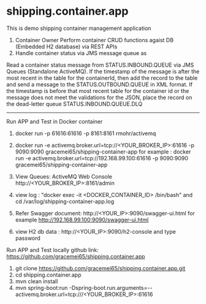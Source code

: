 # shipping.container.app
This is demo shipping container management application 
1. Container Owner Perform container CRUD functions agaist DB (Embedded H2 database) via REST APIs
2. Handle container status via JMS message queue as

Read a container status message from STATUS.INBOUND.QUEUE via JMS Queues (Standalone ActiveMQ).
If the timestamp of the message is after the most recent in the table for the containerId, then add the record to the table and 
send a message to the STATUS.OUTBOUND.QUEUE in XML format.
If the timestamp is before that most recent table for the container id or the message does not meet the validations for the JSON, 
place the record on the dead-letter queue STATUS.INBOUND.QUEUE.DLQ

*********************************************************************************************************************************************

Run APP and Test in Docker container
1. docker run -p 61616:61616 -p 8161:8161 rmohr/activemq
2. docker run -e activemq.broker.url=tcp://<YOUR_BROKER_IP>:61616 -p 9090:9090 gracemei65/shipping-container-app
      for example : docker run -e activemq.broker.url=tcp://192.168.99.100:61616 -p 9090:9090 gracemei65/shipping-container-app 

3. View Queues: ActiveMQ Web Console http://<YOUR_BROKER_IP>:8161/admin

4. view log : "docker exec -it <DOCKER_CONTAINER_ID> /bin/bash" and cd /var/log/shipping-container-app.log

5. Refer Swagger document: http://<YOUR_IP>:9090/swagger-ui.html 
         for example   http://192.168.99.100:9090/swagger-ui.html

6. view H2 db data : http://<YOUR_IP>:9090/h2-console and type password

Run APP and Test locally
github link: https://github.com/gracemei65/shipping.container.app

1. git clone https://github.com/gracemei65/shipping.container.app.git
2. cd shipping.container.app 
3. mvn clean install 
4. mvn spring-boot:run -Dspring-boot.run.arguments=--activemq.broker.url=tcp:///<YOUR_BROKER_IP>:61616



